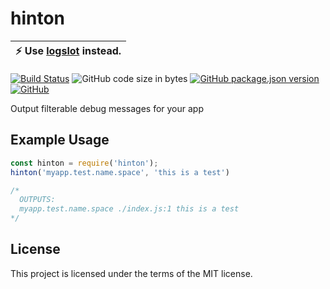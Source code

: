 # hinton

| :zap:        Use [logslot](https://github.com/markwylde/logslot) instead.   |
|-----------------------------------------|

 
[![Build Status](https://travis-ci.org/markwylde/hinton.svg?branch=master)](https://travis-ci.org/markwylde/hinton)
![GitHub code size in bytes](https://img.shields.io/github/languages/code-size/markwylde/hinton)
[![GitHub package.json version](https://img.shields.io/github/package-json/v/markwylde/hinton)](https://github.com/markwylde/hinton/releases)
[![GitHub](https://img.shields.io/github/license/markwylde/hinton)](https://github.com/markwylde/hinton/blob/master/LICENSE)

Output filterable debug messages for your app

## Example Usage
```javascript
const hinton = require('hinton');
hinton('myapp.test.name.space', 'this is a test')

/*
  OUTPUTS:
  myapp.test.name.space ./index.js:1 this is a test
*/
```

## License
This project is licensed under the terms of the MIT license.
